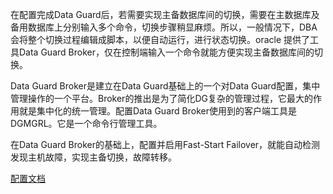 在配置完成Data Guard后，若需要实现主备数据库间的切换，需要在主数据库及备用数据库上分别输入多个命令，切换步骤稍显麻烦。所以，一般情况下，DBA会将整个切换过程编辑成脚本，以便自动运行，进行状态切换。oracle 提供了工具Data Guard Broker，仅在控制端输入一个命令就能方便实现主备数据库间的切换。

Data Guard Broker是建立在Data Guard基础上的一个对Data Guard配置，集中管理操作的一个平台。Broker的推出是为了简化DG复杂的管理过程，它最大的作用就是集中化的统一管理。配置Data Guard Broker使用到的客户端工具是DGMGRL。它是一个命令行管理工具。

在Data Guard Broker的基础上，配置并启用Fast-Start Failover，就能自动检测发现主机故障，实现主备切换，故障转移。

[配置文档](https://www.huaweicloud.com/articles/3b97db355dcb4dfefffa45f879b9b4ee.html)

